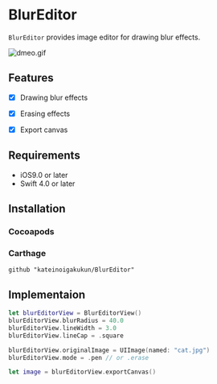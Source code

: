 # BlurEditor

`BlurEditor` provides image editor for drawing blur effects.

![dmeo.gif](./assets/demo.gif)


## Features

- [x] Drawing blur effects
- [x] Erasing effects
- [x] Export canvas


## Requirements

- iOS9.0 or later
- Swift 4.0 or later

## Installation

### Cocoapods

### Carthage

```
github "kateinoigakukun/BlurEditor"
```

## Implementaion

```swift
let blurEditorView = BlurEditorView()
blurEditorView.blurRadius = 40.0
blurEditorView.lineWidth = 3.0
blurEditorView.lineCap = .square

blurEditorView.originalImage = UIImage(named: "cat.jpg")
blurEditorView.mode = .pen // or .erase

let image = blurEditorView.exportCanvas()
```
